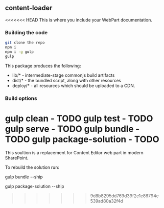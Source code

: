 ## content-loader

<<<<<<< HEAD
This is where you include your WebPart documentation.

### Building the code

```bash
git clone the repo
npm i
npm i -g gulp
gulp
```

This package produces the following:

* lib/* - intermediate-stage commonjs build artifacts
* dist/* - the bundled script, along with other resources
* deploy/* - all resources which should be uploaded to a CDN.

### Build options

gulp clean - TODO
gulp test - TODO
gulp serve - TODO
gulp bundle - TODO
gulp package-solution - TODO
=======
This soultion is a replacement for Content Editor web part in modern SharePoint.

To rebuild the solution run:

gulp bundle --ship

gulp package-solution --ship
>>>>>>> 9d8b8295dd769d39f2e1e86794e539ad80a32f4d

